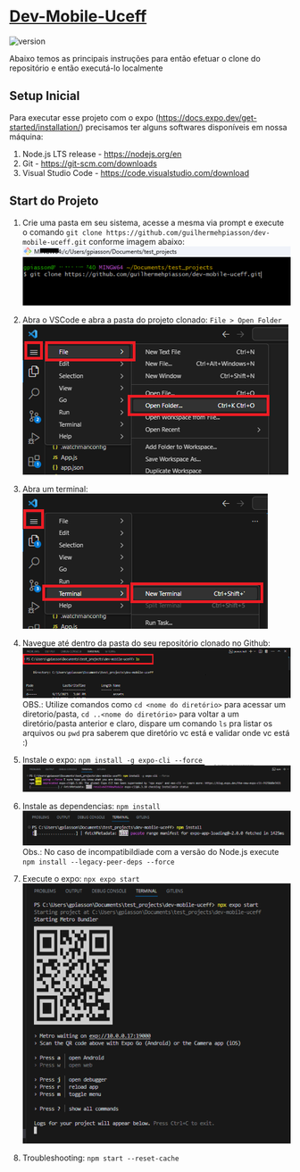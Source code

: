# [Dev-Mobile-Uceff]() 


 ![version](https://img.shields.io/badge/version-1.9.0-blue.svg)  



Abaixo temos as principais instruções para então efetuar o clone do repositório e então executá-lo localmente

## Setup Inicial

Para executar esse projeto com o expo (https://docs.expo.dev/get-started/installation/) precisamos ter alguns softwares disponíveis em nossa máquina:

1. Node.js LTS release - https://nodejs.org/en
2. Git - https://git-scm.com/downloads
3. Visual Studio Code - https://code.visualstudio.com/download


## Start do Projeto

1. Crie uma pasta em seu sistema, acesse a mesma via prompt e execute o comando `git clone https://github.com/guilhermehpiasson/dev-mobile-uceff.git` conforme imagem abaixo:
![Alt text](image.png)


2. Abra o VSCode e abra a pasta do projeto clonado: `File > Open Folder`
 ![Alt text](image-1.png)

3. Abra um terminal:
![Alt text](image-3.png)

4. Navegue até dentro da pasta do seu repositório clonado no Github:
![Alt text](image-4.png)
OBS.: Utilize comandos como `cd <nome do diretório>` para acessar um diretorio/pasta, `cd ..<nome do diretório>` para voltar a um diretório/pasta anterior e claro, dispare um comando `ls` pra listar os arquivos ou `pwd` pra saberem que diretório vc está e validar onde vc está :)

5. Instale o expo:
`npm install -g expo-cli --force`
![Alt text](<Screenshot 2023-09-15 154226.png>)

6. Instale as dependencias:
`npm install`
![Alt text](image-5.png)
Obs.: No caso de incompatibildiade com a versão do Node.js execute `npm install --legacy-peer-deps --force`

7. Execute o expo:
`npx expo start`
![Alt text](<Screenshot 2023-09-15 155056.png>)

8. Troubleshooting:
`npm start --reset-cache`
